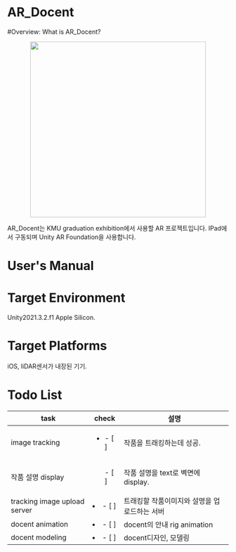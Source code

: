 # AR_Docent

#Overview: What is AR_Docent?
<p align= "center">
<img width= "400" src= "https://user-images.githubusercontent.com/69339846/178733741-3abc68e7-9e2e-4d40-ae76-de35914f1f71.jpeg">
</p>
AR_Docent는 KMU graduation exhibition에서 사용할 AR 프로젝트입니다.
IPad에서 구동되며 Unity AR Foundation을 사용합니다.

# User's Manual

# Target Environment

Unity2021.3.2.f1 Apple Silicon.

# Target Platforms

iOS, liDAR센서가 내장된 기기.

# Todo List
|task|check|설명|
|-|-|-|
|image tracking|<ul><li>- [ ] </li></ul>|작품을 트래킹하는데 성공.|
|작품 설명 display|<ul>- [ ] </ul>|작품 설명을 text로 벽면에 display.|
|tracking image upload server|<li>- [ ]</li>|트래킹할 작품이미지와 설명을 업로드하는 서버|
|docent animation|<li>- [ ]</li>|docent의 안내 rig animation|
|docent modeling|<li>- [ ]</li>| docent디자인, 모델링|
